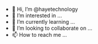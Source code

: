 - 👋 Hi, I’m @hayetechnology
- 👀 I’m interested in ...
- 🌱 I’m currently learning ...
- 💞️ I’m looking to collaborate on ...
- 📫 How to reach me ...

<!---
hayetechnology/hayetechnology is a ✨ special ✨ repository because its `README.md` (this file) appears on your GitHub profile.
You can click the Preview link to take a look at your changes.
--->
